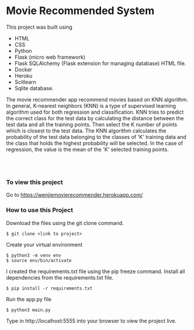 # Movie Recommended System

This project was built using 
- HTML 
- CSS 
- Python 
- Flask (micro web framework) 
- Flask SQLAlchemy (Flask extension for managing database)
  HTML file.
- Docker
- Heroku
- Scitlearn
- Sqlite database.


The movie recommender app recommend movies based on KNN algorithm. In general, K-nearest neighbors (KNN) is a type of supervised learning algorithm used for both regression and classification. KNN tries to predict the correct class for the test data by calculating the distance between the test data and all the training points. Then select the K number of points which is closest to the test data. The KNN algorithm calculates the probability of the test data belonging to the classes of 'K' training data and the class that holds the highest probability will be selected. In the case of regression, the value is the mean of the 'K' selected training points.

<br /><br />
### To view this project

Go to https://wenjiemovierecommender.herokuapp.com/

### How to use this Project
Download the files using the git clone command.
```
$ git clone <link to project>
```
Create your virtual environment
```
$ python3 -m venv env
$ source env/bin/activate
```
I created the requirements.txt file using the pip freeze command.
Install all dependencies from the requirements.txt file.
```
$ pip install -r requirements.txt
```
Run the app.py file
```
$ python3 main.py
```
Type in http://localhost:5555 into your browser to view the project live.



